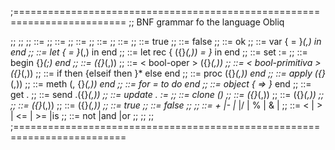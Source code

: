 ;=========================================================================
;; BNF grammar fo the language Obliq

;; 
;;
;;<programa> ::= <expresion>
;;<expresion> ::= <identificador>
;; ::= <numero>
;; ::= <caracter>
;; ::= <cadena>
;; ::= true
;; ::= false
;; ::= ok
;; ::= var {<identificador> = <expresioni>}*(,) in <expresion> end
;; ::= let {<identificador> = <expresioni>}*(,) in <expresion> end
;; ::= let rec {<identificador> ({<identificadori>}*(,)) = <expresion>}* in <expresion> end
;; ::= set <identificador> := <expresion>
;; ::= begin <expresion> {<expresion>}*(;) end
;; ::= <primitiva> ({<expresion>}*(,))
;; ::= < bool-oper > ({<expresion>}*(,))
;; ::= < bool-primitiva > ({<expresion>}*(,))
;; ::= if <bool-expresion> then <expresion> {elseif <bool-expresion> then <expresion> }* else <expresion> end
;; ::= proc ({<identificador>}*(,)) <expresion> end
;; ::= apply <identificador> ({<expresion>}*(,))
;; ::= meth (<identificador>, {<identificador>}*(,)) <expresion> end
;; ::= for <identificador> = <expresion> to <expresion> do <expresion> end
;; ::= object {<identificador> => <expresion> }* end
;; ::= get <identificador>.<identificador>
;; ::= send <identificador>.<identificador>({<identificador>}*(,))
;; ::= update <identificador>.<identificador> := <expresion>
;; ::= clone (<identificador>)
;; ::= <bool-primitiva>({<expresion>}*(,))
;; ::= <bool-oper>({<expresion>}*(,))
;;
;;<bool-expresion> ::= <bool-primitiva>({<expresion>}*(,))
;; ::= <bool-oper>({<expresion>}*(,))
;; ::= true
;; ::= false
;;
;;<primitiva> ::= + |- |* |/ | % | & |
;;<bool-primitiva> ::= < | > | <= | >= |is
;;<bool-oper> ::= not |and |or
;;
;;
;;
;=========================================================================
